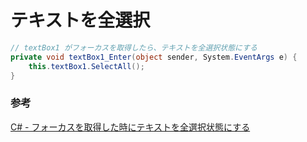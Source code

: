 # テキストを全選択

```C#
// textBox1 がフォーカスを取得したら、テキストを全選択状態にする
private void textBox1_Enter(object sender, System.EventArgs e) {
    this.textBox1.SelectAll();
}
```

### 参考

[C\# \- フォーカスを取得した時にテキストを全選択状態にする](http://jeanne.wankuma.com/tips/csharp/textbox/onfocusselectall.html)
